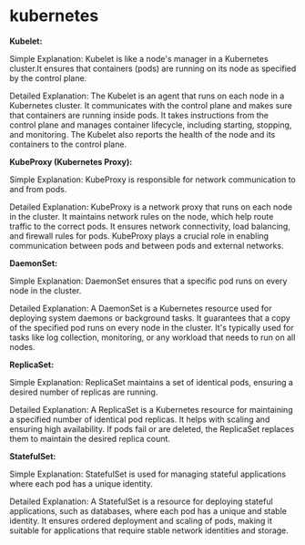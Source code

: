 # kubernetes


**Kubelet:**

Simple Explanation: Kubelet is like a node's manager in a Kubernetes cluster.It ensures that containers (pods) are running on its node as specified by the control plane.

Detailed Explanation: The Kubelet is an agent that runs on each node in a Kubernetes cluster. It communicates with the control plane and makes sure that containers are running inside pods. It takes instructions from the control plane and manages container lifecycle, including starting, stopping, and monitoring. The Kubelet also reports the health of the node and its containers to the control plane.

**KubeProxy (Kubernetes Proxy):**

Simple Explanation: KubeProxy is responsible for network communication to and from pods.

Detailed Explanation: KubeProxy is a network proxy that runs on each node in the cluster. It maintains network rules on the node, which help route traffic to the correct pods. It ensures network connectivity, load balancing, and firewall rules for pods. KubeProxy plays a crucial role in enabling communication between pods and between pods and external networks.

**DaemonSet:**

Simple Explanation: DaemonSet ensures that a specific pod runs on every node in the cluster.

Detailed Explanation: A DaemonSet is a Kubernetes resource used for deploying system daemons or background tasks. It guarantees that a copy of the specified pod runs on every node in the cluster. It's typically used for tasks like log collection, monitoring, or any workload that needs to run on all nodes.

**ReplicaSet:**

Simple Explanation: ReplicaSet maintains a set of identical pods, ensuring a desired number of replicas are running.

Detailed Explanation: A ReplicaSet is a Kubernetes resource for maintaining a specified number of identical pod replicas. It helps with scaling and ensuring high availability. If pods fail or are deleted, the ReplicaSet replaces them to maintain the desired replica count.

**StatefulSet:**

Simple Explanation: StatefulSet is used for managing stateful applications where each pod has a unique identity.

Detailed Explanation: A StatefulSet is a resource for deploying stateful applications, such as databases, where each pod has a unique and stable identity. It ensures ordered deployment and scaling of pods, making it suitable for applications that require stable network identities and storage.